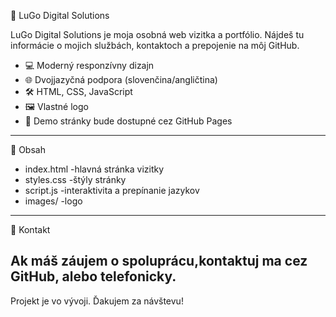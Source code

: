 👜 LuGo Digital Solutions

LuGo Digital Solutions je moja osobná web vizitka a portfólio. 
Nájdeš tu informácie o mojich službách, kontaktoch a prepojenie na môj GitHub.

- 💻 Moderný responzívny dizajn
- 🌐 Dvojjazyčná podpora (slovenčina/angličtina)
- 🛠️ HTML, CSS, JavaScript
- 🖼️ Vlastné logo
- 🚀 Demo stránky bude dostupné cez GitHub Pages
---

📄 Obsah
- index.html -hlavná stránka vizitky
- styles.css -štýly stránky
- script.js -interaktivita a prepínanie jazykov
- images/ -logo
---

📧 Kontakt

Ak máš záujem o spoluprácu,kontaktuj ma cez GitHub, alebo telefonicky.
---
Projekt je vo vývoji. Ďakujem za návštevu!

